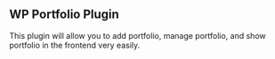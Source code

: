 <h2>WP Portfolio Plugin</h2>
<p>This plugin will allow you to add portfolio, manage portfolio, and show portfolio in the frontend very easily. </p>

